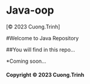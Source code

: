 # Java-oop

[© 2023 Cuong.Trinh]

#Welcome to Java Repository

##You will find in this repo...

*Coming soon...

#### Copyright &#169; 2023 Cuong.Trinh